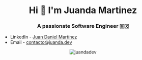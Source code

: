 <h1 align="center">Hi 👋 I'm Juanda Martinez</h1>
<h3 align="center">A passionate Software Engineer 🇲🇽</h3>

- LinkedIn - [Juan Daniel Martínez](https://www.linkedin.com/in/juandadev/)
- Email - [contacto@juanda.dev](mailto:contacto@juanda.dev)

<p align="center">
  <img src="https://github-readme-stats.vercel.app/api/top-langs/?username=juandadev&layout=compact" alt="juandadev" />
</p>
